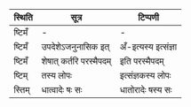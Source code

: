 | स्थिति | सूत्र | टिप्पणी |
| ----- | ------- | ------ |
| ष्टिमँ | - | - |
| ष्टिमँ | उपदेशेऽजनुनासिक इत् | अँ-इत्यस्य इत्संज्ञा |
| ष्टिमँ | शेषात् कर्तरि परस्मैपदम् | इति परस्मैपदम् |
| ष्टिम् | तस्य लोपः | इत्संज्ञकस्य लोपः |
| स्तिम् | धात्वादेः षः सः | धातोरादेः षस्य सः |
